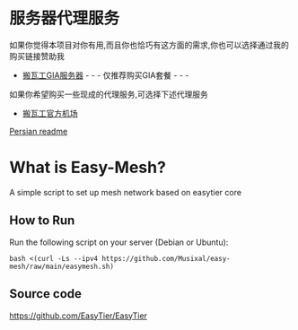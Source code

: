 # 服务器代理服务

如果你觉得本项目对你有用,而且你也恰巧有这方面的需求,你也可以选择通过我的购买链接赞助我  
- [搬瓦工GIA服务器](https://bandwagonhost.com/aff.php?aff=41846)  - - - 仅推荐购买GIA套餐 - - -   

如果你希望购买一些现成的代理服务,可选择下述代理服务
- [搬瓦工官方机场](https://justmysocks.net/members/aff.php?aff=16884)  


[Persian readme](https://github.com/Musixal/Easy-Mesh/blob/main/README_FA.md)

# What is Easy-Mesh?
A simple script to set up mesh network based on easytier core

## How to Run

Run the following script on your server (Debian or Ubuntu):
```
bash <(curl -Ls --ipv4 https://github.com/Musixal/easy-mesh/raw/main/easymesh.sh)
```



## Source code
https://github.com/EasyTier/EasyTier
